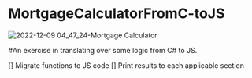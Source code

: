 # MortgageCalculatorFromC-toJS
![2022-12-09 04_47_24-Mortgage Calculator](https://user-images.githubusercontent.com/97664519/206561875-f3e28b8b-eee9-4841-8b4b-a63b5510eda4.png)

#An exercise in translating over some logic from C# to JS. 

[] Migrate functions to JS code
[] Print results to each applicable section
